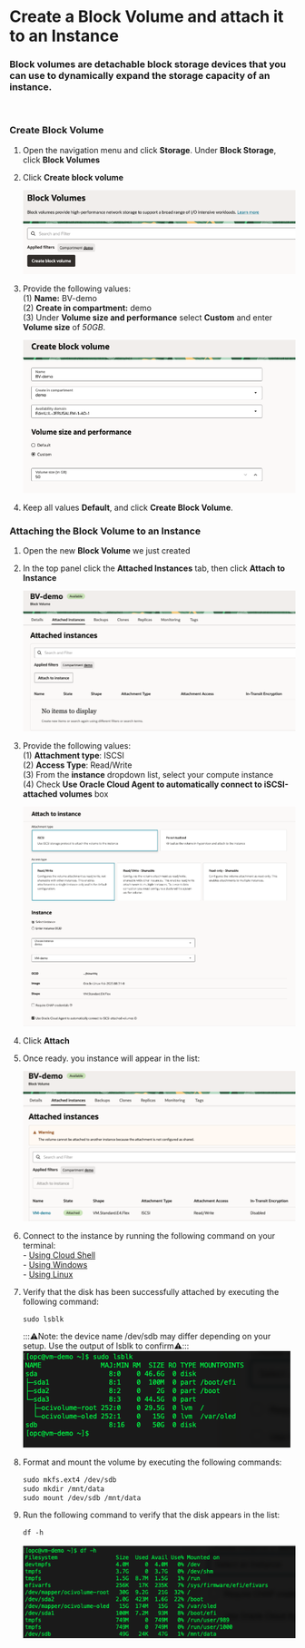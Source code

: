 # Create a Block Volume and attach it to an Instance
### Block volumes are detachable block storage devices that you can use to dynamically expand the storage capacity of an instance.
<br>

### Create Block Volume

1. Open the navigation menu and click **Storage**. Under **Block Storage**, click **Block Volumes**

2. Click **Create block volume**

    ![drawing](../SS/block_volume/1.png)

3. Provide the following values: <br>
    (1) **Name:** BV-demo<br>
    (2) **Create in compartment:** demo <br>
    (3) Under **Volume size and performance** select **Custom** and enter **Volume size** of *50GB*.

    ![drawing](../SS/block_volume/2.png)

4. Keep all values **Default**, and click **Create Block Volume**. <br>

### Attaching the Block Volume to an Instance

1. Open the new **Block Volume** we just created

2. In the top panel click the **Attached Instances** tab, then click **Attach to Instance**

    ![drawing](../SS/block_volume/3.png)

3. Provide the following values: <br>
    (1) **Attachment type**: ISCSI <br>
    (2) **Access Type**: Read/Write <br>
    (3) From the **instance** dropdown list, select your compute instance<br>
    (4) Check **Use Oracle Cloud Agent to automatically connect to iSCSI-attached volumes** box <br>

    ![drawing](../SS/block_volume/4.png)

4. Click **Attach**

5. Once ready. you instance will appear in the list:

    ![drawing](../SS/block_volume/5.png)

6. Connect to the instance by running the following command on your terminal:<br>
        - [Using Cloud Shell](../SSH/cloud_shell.md) <br>
        - [Using Windows](../SSH/windows.md) <br>
        - [Using Linux](../SSH/linux.md) <br>

7. Verify that the disk has been successfully attached by executing the following command:
    ```
    sudo lsblk
    ```
    :::⚠️Note: the device name /dev/sdb may differ depending on your setup. Use the output of lsblk to confirm⚠️:::
    ![drawing](../SS/block_volume/6.png)

8. Format and mount the volume by executing the following commands:
    ```
    sudo mkfs.ext4 /dev/sdb
    sudo mkdir /mnt/data
    sudo mount /dev/sdb /mnt/data
    ```

9. Run the following command to verify that the disk appears in the list:
    ```
    df -h
    ```

    ![drawing](../SS/block_volume/7.png)